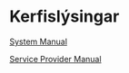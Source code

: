 # Kerfislýsingar

[System Manual](system-manual/README.md)

[Service Provider Manual](service-provider-manual/README.md)
